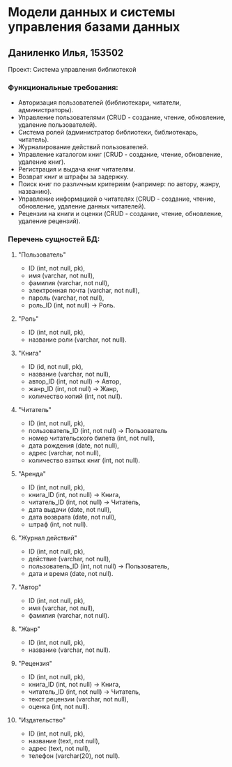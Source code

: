 # Модели данных и системы управления базами данных
## Даниленко Илья, 153502
Проект: Система управления библиотекой

### Функциональные требования:

* Авторизация пользователей (библиотекари, читатели, администраторы).
* Управление пользователями (CRUD - создание, чтение, обновление, удаление пользователей).
* Система ролей (администратор библиотеки, библиотекарь, читатель).
* Журналирование действий пользователей.
* Управление каталогом книг (CRUD - создание, чтение, обновление, удаление книг).
* Регистрация и выдача книг читателям.
* Возврат книг и штрафы за задержку.
* Поиск книг по различным критериям (например: по автору, жанру, названию).
* Управление информацией о читателях (CRUD - создание, чтение, обновление, удаление данных читателей).
* Рецензии на книги и оценки (CRUD - создание, чтение, обновление, удаление рецензий).

### Перечень сущностей БД:
 1. "Пользователь"
       * ID (int, not null, pk),
       * имя (varchar, not null),
       * фамилия (varchar, not null),
       * электронная почта (varchar, not null),
       * пароль (varchar, not null),
       * роль_ID (int, not null) -> Роль.
 2. "Роль"
       * ID (int, not null, pk),
       * название роли (varchar, not null).
 3. "Книга" 
      * ID (id, not null, pk),
      * название (varchar, not null),
      * автор_ID (int, not null) -> Автор,
      * жанр_ID (int, not null) -> Жанр,
      * количество копий (int, not null).
 4. "Читатель"
      * ID (int, not null, pk),
      * пользователь_ID (int, not null) -> Пользователь
      * номер читательского билета (int, not null),
      * дата рождения (date, not null),
      * адрес (varchar, not null),
      * количество взятых книг (int, not null).
 5. "Аренда"
      * ID (int, not null, pk),
      * книга_ID (int, not null) -> Книга,
      * читатель_ID (int, not null) -> Читатель,
      * дата выдачи (date, not null),
      * дата возврата (date, not null),
      * штраф (int, not null).
 6. "Журнал действий"
      * ID (int, not null, pk),
      * действие (varchar, not null),
      * пользователь_ID (int, not null) -> Пользователь,
      * дата и время (date, not null).
 7. "Автор"
      * ID (int, not null, pk),
      * имя (varchar, not null),
      * фамилия (varchar, not null).
 8. "Жанр"
      * ID (int, not null, pk),
      * название (varchar, not null).
 9. "Рецензия"
      * ID (int, not null, pk),
      * книга_ID (int, not null) -> Книга,
      * читатель_ID (int, not null) -> Читатель,
      * текст рецензии (varchar, not null),
      * оценка (int, not null).
        
10. "Издательство"
      * ID (int, not null, pk),
      * название (text, not null),
      * адрес (text, not null),
      * телефон (varchar(20), not null).
